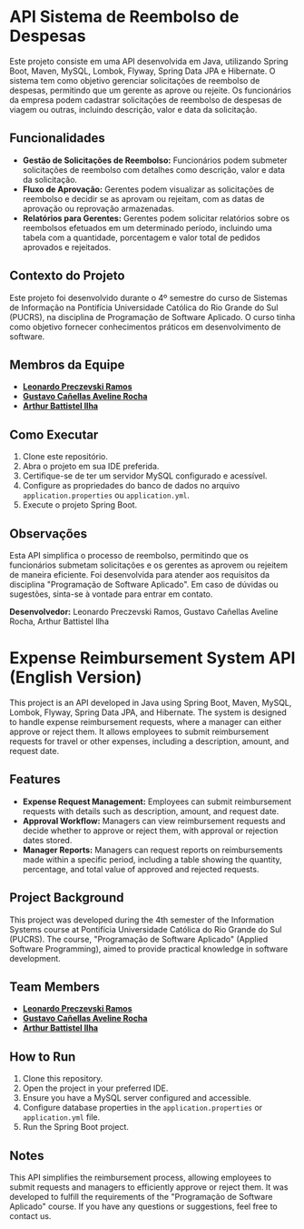 # API Sistema de Reembolso de Despesas

Este projeto consiste em uma API desenvolvida em Java, utilizando Spring Boot, Maven, MySQL, Lombok, Flyway, Spring Data JPA e Hibernate. O sistema tem como objetivo gerenciar solicitações de reembolso de despesas, permitindo que um gerente as aprove ou rejeite. Os funcionários da empresa podem cadastrar solicitações de reembolso de despesas de viagem ou outras, incluindo descrição, valor e data da solicitação.

## Funcionalidades

- **Gestão de Solicitações de Reembolso:** Funcionários podem submeter solicitações de reembolso com detalhes como descrição, valor e data da solicitação.
- **Fluxo de Aprovação:** Gerentes podem visualizar as solicitações de reembolso e decidir se as aprovam ou rejeitam, com as datas de aprovação ou reprovação armazenadas.
- **Relatórios para Gerentes:** Gerentes podem solicitar relatórios sobre os reembolsos efetuados em um determinado período, incluindo uma tabela com a quantidade, porcentagem e valor total de pedidos aprovados e rejeitados.

## Contexto do Projeto

Este projeto foi desenvolvido durante o 4º semestre do curso de Sistemas de Informação na Pontifícia Universidade Católica do Rio Grande do Sul (PUCRS), na disciplina de Programação de Software Aplicado. O curso tinha como objetivo fornecer conhecimentos práticos em desenvolvimento de software.

## Membros da Equipe
- <a href= https://www.linkedin.com/in/leonardo-preczevski-733501215/>**Leonardo Preczevski Ramos**<a/>
- <a href = https://www.linkedin.com/in/gustavo-ca%C3%B1ellas-aveline-rocha-073747265/>**Gustavo Cañellas Aveline Rocha**<a/>
- <a href = https://www.linkedin.com/in/arthur-ilha/>**Arthur Battistel Ilha**<a/>

## Como Executar

1. Clone este repositório.
2. Abra o projeto em sua IDE preferida.
3. Certifique-se de ter um servidor MySQL configurado e acessível.
4. Configure as propriedades do banco de dados no arquivo `application.properties` ou `application.yml`.
5. Execute o projeto Spring Boot.

## Observações

Esta API simplifica o processo de reembolso, permitindo que os funcionários submetam solicitações e os gerentes as aprovem ou rejeitem de maneira eficiente. Foi desenvolvida para atender aos requisitos da disciplina "Programação de Software Aplicado". Em caso de dúvidas ou sugestões, sinta-se à vontade para entrar em contato.

**Desenvolvedor:** Leonardo Preczevski Ramos, Gustavo Cañellas Aveline Rocha, Arthur Battistel Ilha


# Expense Reimbursement System API (English Version)

This project is an API developed in Java using Spring Boot, Maven, MySQL, Lombok, Flyway, Spring Data JPA, and Hibernate. The system is designed to handle expense reimbursement requests, where a manager can either approve or reject them. It allows employees to submit reimbursement requests for travel or other expenses, including a description, amount, and request date.

## Features

- **Expense Request Management:** Employees can submit reimbursement requests with details such as description, amount, and request date.
- **Approval Workflow:** Managers can view reimbursement requests and decide whether to approve or reject them, with approval or rejection dates stored.
- **Manager Reports:** Managers can request reports on reimbursements made within a specific period, including a table showing the quantity, percentage, and total value of approved and rejected requests.

## Project Background

This project was developed during the 4th semester of the Information Systems course at Pontifícia Universidade Católica do Rio Grande do Sul (PUCRS). The course, "Programação de Software Aplicado" (Applied Software Programming), aimed to provide practical knowledge in software development.

## Team Members

- <a href= https://www.linkedin.com/in/leonardo-preczevski-733501215/>**Leonardo Preczevski Ramos**<a/>
- <a href = https://www.linkedin.com/in/gustavo-ca%C3%B1ellas-aveline-rocha-073747265/>**Gustavo Cañellas Aveline Rocha**<a/>
- <a href = https://www.linkedin.com/in/arthur-ilha/>**Arthur Battistel Ilha**<a/>

## How to Run

1. Clone this repository.
2. Open the project in your preferred IDE.
3. Ensure you have a MySQL server configured and accessible.
4. Configure database properties in the `application.properties` or `application.yml` file.
5. Run the Spring Boot project.

## Notes

This API simplifies the reimbursement process, allowing employees to submit requests and managers to efficiently approve or reject them. It was developed to fulfill the requirements of the "Programação de Software Aplicado" course. If you have any questions or suggestions, feel free to contact us.
